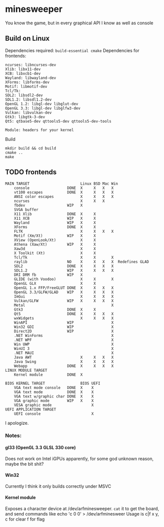 # minesweeper
You know the game, but in every graphical API I know as well as console

## Build on Linux
Dependencies required: `build-essential cmake`
Dependencies for frontends:
```
ncurses: libncurses-dev
Xlib: libx11-dev
XCB: libxcb1-dev
Wayland: libwayland-dev
XForms: libforms-dev
Motif: libmotif-dev
Tcl/Tk: 
SDL2: libsdl2-dev
SDL1.2: libsdl1.2-dev
OpenGL 1.2: libgl-dev libglut-dev
OpenGL 3.3: libgl-dev libglfw3-dev
Vulkan: libvulkan-dev
Gtk3: libgtk-3-dev
Qt5: qtbase5-dev qttools5-dev qttools5-dev-tools

Module: headers for your kernel
```
Build
```
mkdir build && cd build
cmake ..
make
```

## TODO frontends
```
MAIN TARGET                       Linux BSD Mac Win
    console                 DONE  X     X   X   X
    vt100 escapes           DONE  X     X   X   X
    ANSI color escapes            X     X   X   X
    ncurses                       X     X   X   
    fbdev                   WIP   X
    SVGA buffer                   
    X11 Xlib                DONE  X     X
    X11 XCB                 WIP   X     X
    Wayland                 WIP   X     X
    XForms                  DONE  X     X
    FLTK                          X     X   X   X
    Motif (Xm/Xt)           WIP   X     X
    XView (OpenLook/Xt)           X     X
    Athena (Xaw/Xt)         WIP   X     X
    Xaw3d                         X     X
    X Toolkit (Xt)                X     X
    Tcl/Tk                        X     X       X
    raylib                  NO    X     X   X   X  Redefines GLAD
    SDL2                    DONE  X     X   X   X
    SDL1.2                  WIP   X     X   X   X
    DRI DRM fb              WIP   X
    GLIDE (with Voodoo)           X     X       X
    OpenGL GLX                    X     X
    OpenGL 1.x FFP/FreeGLUT DONE  X     X   X   X
    OpenGL 3.3/GLFW/GLAD    WIP   X     X   X   X
    ImGui                         X     X   X   X
    Vulkan/GLFW             WIP   X     X   X   X
    Metal                                       X
    Gtk3                    DONE  X     X
    Qt5                     DONE  X     X   X   X
    wxWidgets                     X     X   X   X
    WinAPI                  WIP                 X
    Win32 GDI               WIP                 X
    Direct2D                WIP                 X
    .NET WinForms                               X
    .NET WPF                                    X
    Win UWP                                     X
    WinUI 3                                     X
    .NET MAUI                                   X
    Java AWT                      X     X   X   X
    Java Swing                    X     X   X   X
    Webapp                  DONE  X     X   X   X
LINUX MODULE TARGET
    Kernel module           DONE  X              

BIOS KERNEL TARGET                BIOS UEFI
    VGA text mode console   DONE  X    X
    VGA text mode           DONE  X    X
    VGA text w/graphic char DONE  X    X
    VGA graphic mode        WIP   X    X
    VESA graphic mode                  X
UEFI APPLICATION TARGET
    UEFI console                       X
```
I apologize.

### Notes:
#### gl33 (OpenGL 3.3 GLSL 330 core)
Does not work on Intel iGPUs apparently, for some god unknown reason, maybe the bit shit?
#### Win32
Currently I think it only builds correctly under MSVC
#### Kernel module
Exposes a character device at /dev/arfminesweeper.
`cat` it to get the board, and send commands like echo 'c 0 0' > /dev/arfminesweer
Usage is c|f x y, c for clear f for flag
